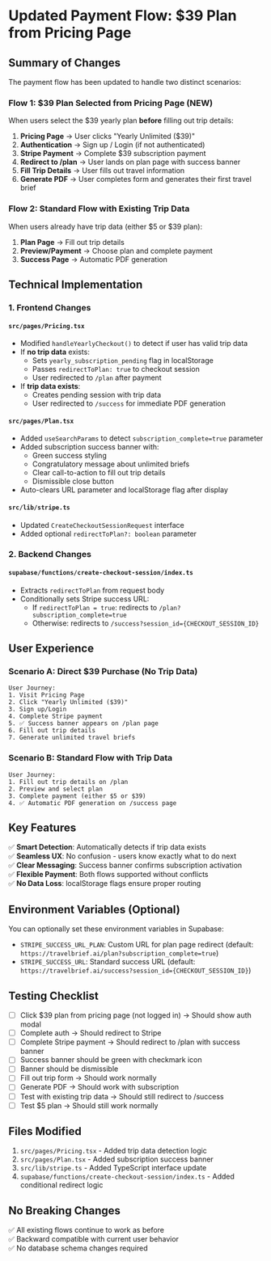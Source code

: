 # Updated Payment Flow: $39 Plan from Pricing Page

## Summary of Changes

The payment flow has been updated to handle two distinct scenarios:

### Flow 1: $39 Plan Selected from Pricing Page (NEW)
When users select the $39 yearly plan **before** filling out trip details:

1. **Pricing Page** → User clicks "Yearly Unlimited ($39)"
2. **Authentication** → Sign up / Login (if not authenticated)
3. **Stripe Payment** → Complete $39 subscription payment
4. **Redirect to /plan** → User lands on plan page with success banner
5. **Fill Trip Details** → User fills out travel information
6. **Generate PDF** → User completes form and generates their first travel brief

### Flow 2: Standard Flow with Existing Trip Data
When users already have trip data (either $5 or $39 plan):

1. **Plan Page** → Fill out trip details
2. **Preview/Payment** → Choose plan and complete payment
3. **Success Page** → Automatic PDF generation

## Technical Implementation

### 1. Frontend Changes

#### `src/pages/Pricing.tsx`
- Modified `handleYearlyCheckout()` to detect if user has valid trip data
- If **no trip data** exists:
  - Sets `yearly_subscription_pending` flag in localStorage
  - Passes `redirectToPlan: true` to checkout session
  - User redirected to `/plan` after payment
- If **trip data exists**:
  - Creates pending session with trip data
  - User redirected to `/success` for immediate PDF generation

#### `src/pages/Plan.tsx`
- Added `useSearchParams` to detect `subscription_complete=true` parameter
- Added subscription success banner with:
  - Green success styling
  - Congratulatory message about unlimited briefs
  - Clear call-to-action to fill out trip details
  - Dismissible close button
- Auto-clears URL parameter and localStorage flag after display

#### `src/lib/stripe.ts`
- Updated `CreateCheckoutSessionRequest` interface
- Added optional `redirectToPlan?: boolean` parameter

### 2. Backend Changes

#### `supabase/functions/create-checkout-session/index.ts`
- Extracts `redirectToPlan` from request body
- Conditionally sets Stripe success URL:
  - If `redirectToPlan = true`: redirects to `/plan?subscription_complete=true`
  - Otherwise: redirects to `/success?session_id={CHECKOUT_SESSION_ID}`

## User Experience

### Scenario A: Direct $39 Purchase (No Trip Data)
```
User Journey:
1. Visit Pricing Page
2. Click "Yearly Unlimited ($39)"
3. Sign up/Login
4. Complete Stripe payment
5. ✅ Success banner appears on /plan page
6. Fill out trip details
7. Generate unlimited travel briefs
```

### Scenario B: Standard Flow with Trip Data
```
User Journey:
1. Fill out trip details on /plan
2. Preview and select plan
3. Complete payment (either $5 or $39)
4. ✅ Automatic PDF generation on /success page
```

## Key Features

✅ **Smart Detection**: Automatically detects if trip data exists  
✅ **Seamless UX**: No confusion - users know exactly what to do next  
✅ **Clear Messaging**: Success banner confirms subscription activation  
✅ **Flexible Payment**: Both flows supported without conflicts  
✅ **No Data Loss**: localStorage flags ensure proper routing  

## Environment Variables (Optional)

You can optionally set these environment variables in Supabase:

- `STRIPE_SUCCESS_URL_PLAN`: Custom URL for plan page redirect (default: `https://travelbrief.ai/plan?subscription_complete=true`)
- `STRIPE_SUCCESS_URL`: Standard success URL (default: `https://travelbrief.ai/success?session_id={CHECKOUT_SESSION_ID}`)

## Testing Checklist

- [ ] Click $39 plan from pricing page (not logged in) → Should show auth modal
- [ ] Complete auth → Should redirect to Stripe
- [ ] Complete Stripe payment → Should redirect to /plan with success banner
- [ ] Success banner should be green with checkmark icon
- [ ] Banner should be dismissible
- [ ] Fill out trip form → Should work normally
- [ ] Generate PDF → Should work with subscription
- [ ] Test with existing trip data → Should still redirect to /success
- [ ] Test $5 plan → Should still work normally

## Files Modified

1. `src/pages/Pricing.tsx` - Added trip data detection logic
2. `src/pages/Plan.tsx` - Added subscription success banner
3. `src/lib/stripe.ts` - Added TypeScript interface update
4. `supabase/functions/create-checkout-session/index.ts` - Added conditional redirect logic

## No Breaking Changes

✅ All existing flows continue to work as before  
✅ Backward compatible with current user behavior  
✅ No database schema changes required  
